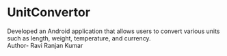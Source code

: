 # UnitConvertor
Developed an Android application that allows users to convert various units such as length, weight, temperature, and currency.
<br>
Author- Ravi Ranjan Kumar
